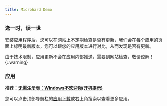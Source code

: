 ```yaml
---
title: Microhard Demo
---
```


### 逸一时，误一世

安装应用程序后，您可以在网站上不定期检查是否有更新，我们会在每个应用的页面上标明最新版本，您可以跟您的应用版本进行对比，从而发现是否有更新。

由于技术限制，应用更新不会在应用内部推送，需要到网站检查，敬请谅解！
{:.warning}

### 应用

**推荐：[无需注册表：Windows不欢迎你(开机提示)](https://microharddemo.github.io/2023/01/20/winwelcome.html)**

您可以点击顶部导航栏的[应用下载](/blogs.html)或右上角搜索以查看更多应用。
